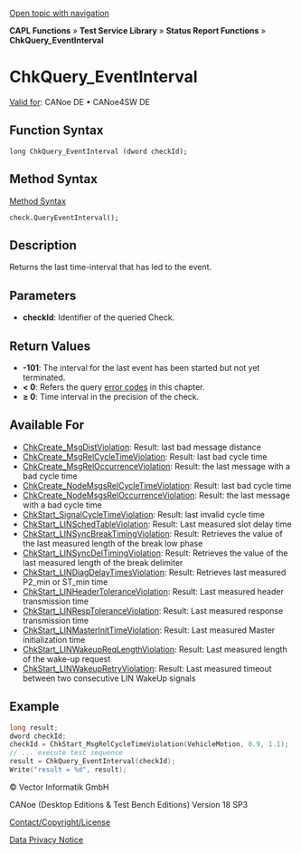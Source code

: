 [Open topic with navigation](../../../../../CANoeDEFamily.htm#Topics/CAPLFunctions/Test/Functions/CAPLfunctionChkQueryEventInterval.md)

**CAPL Functions** » **Test Service Library** » **Status Report Functions** » **ChkQuery_EventInterval**

# ChkQuery_EventInterval

[Valid for](../../../Shared/FeatureAvailability.md): CANoe DE • CANoe4SW DE

## Function Syntax

```
long ChkQuery_EventInterval (dword checkId);
```

## Method Syntax

[Method Syntax](../../../Shared/CAPL/General/ClassesAndObjects.md)

```
check.QueryEventInterval();
```

## Description

Returns the last time-interval that has led to the event.

## Parameters

- **checkId**: Identifier of the queried Check.

## Return Values

- **-101**: The interval for the last event has been started but not yet terminated.
- **< 0**: Refers the query [error codes](../CAPLfunctionsTSLErrorCodes.md) in this chapter.
- **≥ 0**: Time interval in the precision of the check.

## Available For

- [ChkCreate_MsgDistViolation](CAPLfunctionChkCreateMsgDistViolation.md): Result: last bad message distance
- [ChkCreate_MsgRelCycleTimeViolation](CAPLfunctionChkCreateMsgRelCycleTimeViolation.md): Result: last bad cycle time
- [ChkCreate_MsgRelOccurrenceViolation](CAPLfunctionChkCreateMsgRelOccurrenceViolation.md): Result: the last message with a bad cycle time
- [ChkCreate_NodeMsgsRelCycleTimeViolation](CAPLfunctionChkCreateNodeMsgsRelCycleTimeViolation.md): Result: last bad cycle time
- [ChkCreate_NodeMsgsRelOccurrenceViolation](CAPLfunctionChkCreateNodeMsgsRelOccurrenceViolation.md): Result: the last message with a bad cycle time
- [ChkStart_SignalCycleTimeViolation](CAPLfunctionChkStartSignalCycleTimeViolation.md): Result: last invalid cycle time
- [ChkStart_LINSchedTableViolation](CAPLfunctionChkStartLinSchedTableViolation.md): Result: Last measured slot delay time
- [ChkStart_LINSyncBreakTimingViolation](CAPLfunctionChkStartLinSyncBreakTimingViolation.md): Result: Retrieves the value of the last measured length of the break low phase
- [ChkStart_LINSyncDelTimingViolation](CAPLfunctionChkStartLinSyncDelTimingViolation.md): Result: Retrieves the value of the last measured length of the break delimiter
- [ChkStart_LINDiagDelayTimesViolation](CAPLfunctionChkStartLinDiagDelayTimesViolation.md): Result: Retrieves last measured P2_min or ST_min time
- [ChkStart_LINHeaderToleranceViolation](CAPLfunctionChkStartLinHeaderToleranceViolation.md): Result: Last measured header transmission time
- [ChkStart_LINRespToleranceViolation](CAPLfunctionChkStartLinRespToleranceViolation.md): Result: Last measured response transmission time
- [ChkStart_LINMasterInitTimeViolation](CAPLfunctionChkStartLinMasterInitTimeViolation.md): Result: Last measured Master initialization time
- [ChkStart_LINWakeupReqLengthViolation](CAPLfunctionChkStartLinWakeupReqLengthViolation.md): Result: Last measured length of the wake-up request
- [ChkStart_LINWakeupRetryViolation](CAPLfunctionChkStartLinWakeupRetryViolation.md): Result: Last measured timeout between two consecutive LIN WakeUp signals

## Example

```c
long result;
dword checkId;
checkId = ChkStart_MsgRelCycleTimeViolation(VehicleMotion, 0.9, 1.1);
// ... execute test sequence
result = ChkQuery_EventInterval(checkId);
Write("result = %d", result);
```

© Vector Informatik GmbH

CANoe (Desktop Editions & Test Bench Editions) Version 18 SP3

[Contact/Copyright/License](../../../Shared/ContactCopyrightLicense.md)

[Data Privacy Notice](https://www.vector.com/int/en/company/get-info/privacy-policy/)
